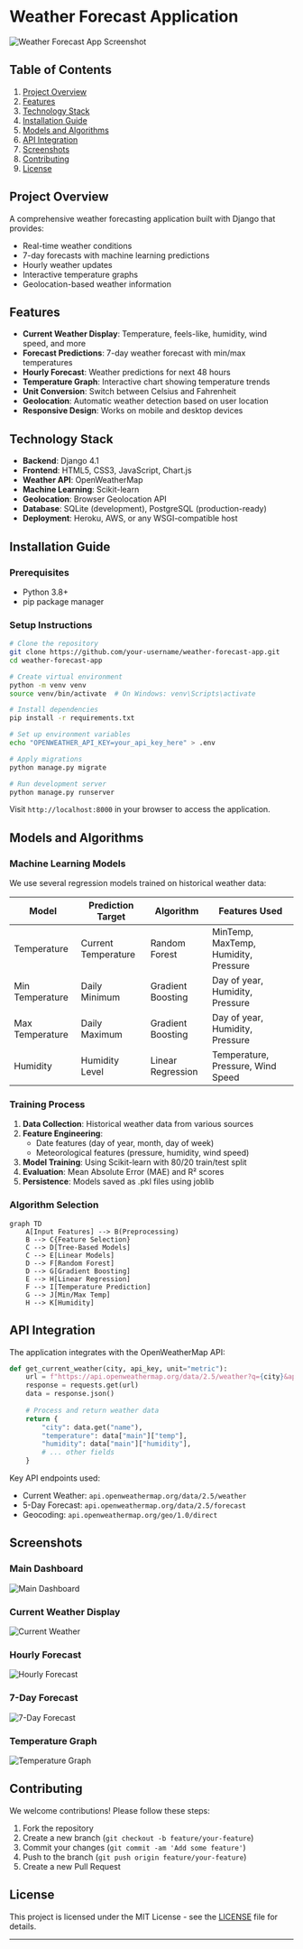 # Weather Forecast Application

![Weather Forecast App Screenshot](main.png)

## Table of Contents
1. [Project Overview](#project-overview)
2. [Features](#features)
3. [Technology Stack](#technology-stack)
4. [Installation Guide](#installation-guide)
5. [Models and Algorithms](#models-and-algorithms)
6. [API Integration](#api-integration)
7. [Screenshots](#screenshots)
8. [Contributing](#contributing)
9. [License](#license)

## Project Overview
A comprehensive weather forecasting application built with Django that provides:
- Real-time weather conditions
- 7-day forecasts with machine learning predictions
- Hourly weather updates
- Interactive temperature graphs
- Geolocation-based weather information

## Features
- **Current Weather Display**: Temperature, feels-like, humidity, wind speed, and more
- **Forecast Predictions**: 7-day weather forecast with min/max temperatures
- **Hourly Forecast**: Weather predictions for next 48 hours
- **Temperature Graph**: Interactive chart showing temperature trends
- **Unit Conversion**: Switch between Celsius and Fahrenheit
- **Geolocation**: Automatic weather detection based on user location
- **Responsive Design**: Works on mobile and desktop devices

## Technology Stack
- **Backend**: Django 4.1
- **Frontend**: HTML5, CSS3, JavaScript, Chart.js
- **Weather API**: OpenWeatherMap
- **Machine Learning**: Scikit-learn
- **Geolocation**: Browser Geolocation API
- **Database**: SQLite (development), PostgreSQL (production-ready)
- **Deployment**: Heroku, AWS, or any WSGI-compatible host

## Installation Guide

### Prerequisites
- Python 3.8+
- pip package manager

### Setup Instructions
```bash
# Clone the repository
git clone https://github.com/your-username/weather-forecast-app.git
cd weather-forecast-app

# Create virtual environment
python -m venv venv
source venv/bin/activate  # On Windows: venv\Scripts\activate

# Install dependencies
pip install -r requirements.txt

# Set up environment variables
echo "OPENWEATHER_API_KEY=your_api_key_here" > .env

# Apply migrations
python manage.py migrate

# Run development server
python manage.py runserver
```

Visit `http://localhost:8000` in your browser to access the application.

## Models and Algorithms

### Machine Learning Models
We use several regression models trained on historical weather data:

| Model | Prediction Target | Algorithm | Features Used |
|-------|-------------------|-----------|---------------|
| Temperature | Current Temperature | Random Forest | MinTemp, MaxTemp, Humidity, Pressure |
| Min Temperature | Daily Minimum | Gradient Boosting | Day of year, Humidity, Pressure |
| Max Temperature | Daily Maximum | Gradient Boosting | Day of year, Humidity, Pressure |
| Humidity | Humidity Level | Linear Regression | Temperature, Pressure, Wind Speed |

### Training Process
1. **Data Collection**: Historical weather data from various sources
2. **Feature Engineering**:
   - Date features (day of year, month, day of week)
   - Meteorological features (pressure, humidity, wind speed)
3. **Model Training**: Using Scikit-learn with 80/20 train/test split
4. **Evaluation**: Mean Absolute Error (MAE) and R² scores
5. **Persistence**: Models saved as .pkl files using joblib

### Algorithm Selection
```mermaid
graph TD
    A[Input Features] --> B(Preprocessing)
    B --> C{Feature Selection}
    C --> D[Tree-Based Models]
    C --> E[Linear Models]
    D --> F[Random Forest]
    D --> G[Gradient Boosting]
    E --> H[Linear Regression]
    F --> I[Temperature Prediction]
    G --> J[Min/Max Temp]
    H --> K[Humidity]
```

## API Integration
The application integrates with the OpenWeatherMap API:

```python
def get_current_weather(city, api_key, unit="metric"):
    url = f"https://api.openweathermap.org/data/2.5/weather?q={city}&appid={api_key}&units={unit}"
    response = requests.get(url)
    data = response.json()
    
    # Process and return weather data
    return {
        "city": data.get("name"),
        "temperature": data["main"]["temp"],
        "humidity": data["main"]["humidity"],
        # ... other fields
    }
```

Key API endpoints used:
- Current Weather: `api.openweathermap.org/data/2.5/weather`
- 5-Day Forecast: `api.openweathermap.org/data/2.5/forecast`
- Geocoding: `api.openweathermap.org/geo/1.0/direct`

## Screenshots

### Main Dashboard
![Main Dashboard](main.png)

### Current Weather Display
![Current Weather](current.png)

### Hourly Forecast
![Hourly Forecast](hourly.png)

### 7-Day Forecast
![7-Day Forecast](forecast.png)

### Temperature Graph
![Temperature Graph](graph.png)

## Contributing
We welcome contributions! Please follow these steps:
1. Fork the repository
2. Create a new branch (`git checkout -b feature/your-feature`)
3. Commit your changes (`git commit -am 'Add some feature'`)
4. Push to the branch (`git push origin feature/your-feature`)
5. Create a new Pull Request

## License
This project is licensed under the MIT License - see the [LICENSE](LICENSE) file for details.

---
